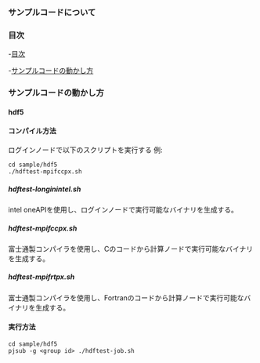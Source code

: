 ### サンプルコードについて

### 目次

-[目次](#目次)

-[サンプルコードの動かし方](#サンプルコードの動かし方)

### サンプルコードの動かし方

#### hdf5

#### コンパイル方法

ログインノードで以下のスクリプトを実行する
例:

```
cd sample/hdf5
./hdftest-mpifccpx.sh
```


##### hdftest-longinintel.sh

intel oneAPIを使用し、ログインノードで実行可能なバイナリを生成する。

##### hdftest-mpifccpx.sh

富士通製コンパイラを使用し、Cのコードから計算ノードで実行可能なバイナリを生成する。

##### hdftest-mpifrtpx.sh

富士通製コンパイラを使用し、Fortranのコードから計算ノードで実行可能なバイナリを生成する。

#### 実行方法

```
cd sample/hdf5
pjsub -g <group id> ./hdftest-job.sh
```

